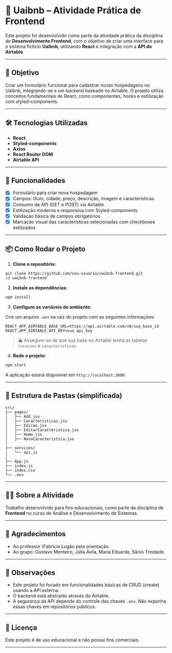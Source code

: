 # 🏡 Uaibnb – Atividade Prática de Frontend

Este projeto foi desenvolvido como parte da atividade prática da disciplina de **Desenvolvimento Frontend**, com o objetivo de criar uma interface para o sistema fictício **Uaibnb**, utilizando **React** e integração com a **API do Airtable**.

---

## 🎯 Objetivo

Criar um formulário funcional para cadastrar novas hospedagens no Uaibnb, integrando-se a um backend baseado no Airtable. O projeto utiliza conceitos fundamentais de React, como componentes, hooks e estilização com styled-components.

---

## 🛠️ Tecnologias Utilizadas

- **React**
- **Styled-components**
- **Axios**
- **React Router DOM**
- **Airtable API**

---

## 🔗 Funcionalidades

- [x] Formulário para criar nova hospedagem
- [x] Campos: título, cidade, preço, descrição, imagem e características
- [x] Consumo de API (GET e POST) via Airtable
- [x] Estilização moderna e responsiva com Styled-components
- [x] Validação básica de campos obrigatórios
- [x] Marcação visual das características selecionadas com checkboxes estilizados

---

## 📦 Como Rodar o Projeto

1. **Clone o repositório:**

```bash
git clone https://github.com/seu-usuario/uaibnb-frontend.git
cd uaibnb-frontend
````

2. **Instale as dependências:**

```bash
npm install
```

3. **Configure as variáveis de ambiente:**

Crie um arquivo `.env` na raiz do projeto com as seguintes informações:

```env
REACT_APP_AIRTABLE_BASE_URL=https://api.airtable.com/v0/sua_base_id
REACT_APP_AIRTABLE_API_KEY=sua_api_key
```

> ⚠️ Assegure-se de que sua base no Airtable tenha as tabelas `locacoes` e `caracteristicas`.

4. **Rode o projeto:**

```bash
npm start
```

A aplicação estará disponível em `http://localhost:3000`.

---

## 📁 Estrutura de Pastas (simplificada)

```
src/
├── pages/
│   ├── Add.jsx
│   ├── Caracteristicas.jsx
│   ├── Edicao.jsx
│   ├── EditarCaracteristica.jsx
│   ├── Home.jsx
│   ├── NovaCaracteristica.jsx
│
├── services/
│   └── api.js
│
├── App.js
├── index.js
├── index.css
└── .env

```

---

## 👨‍🎓 Sobre a Atividade

Trabalho desenvolvido para fins educacionais, como parte da disciplina de **Frontend** no curso de Análise e Desenvolvimento de Sistemas.

---

## 🤝 Agradecimentos

* Ao professor \Fabricio Lugão pela orientação.
* Ao grupo: Gustavo Monteiro, Júlia Ávila, Maria Eduarda, Sânio Trindade.

---

## 📌 Observações

* Este projeto foi focado em funcionalidades básicas de CRUD (create) usando a API externa.
* O backend está abstraído através do Airtable.
* A segurança da API depende do controle das chaves `.env`. Não exponha essas chaves em repositórios públicos.

---


## 📃 Licença

Este projeto é de uso educacional e não possui fins comerciais.

---
